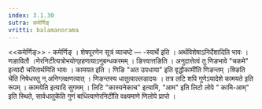 ```yaml
---
index: 3.1.30
sutra: कमेर्णिङ्
vritti: balamanorama
---
```


<<कमेर्णिङ्>> - कमेर्णिङ् । शेषपूरणेन सूत्रं व्याचष्टे — -स्वार्थे इति । अर्थविशेषाऽनिर्देशादिति भावः । णङावितौ ।णेरनिटी॑त्यत्रोभयोग्र्रहणायाऽनुबन्धकरमम् । ङित्त्वात्तङिति । अनुदात्तेत्वं तु णिङभावे "चकमे" इत्यादौ चरितार्थमिति भावः । कामयत इति । णिङि "अत उपधाया" इति वृद्धौकामी॑ति णिङन्तम् ।क्ङिति चे॑ति निषेधस्तु न,अनिग्लक्षणत्वात् । णिङन्तस्य धातुत्वाल्लडादयः । तत्र लटि शपि गुणेऽयादेशे कामयते इति रूपम् । कामयेति इत्यादि सुगमम् । लिटि "कास्यनेकाच" इत्यामि, "आम" इति लिटो लोपे "	कामि-आम्" इति स्थिते, सार्वधातुके॑ति गुणं बाधित्वाणेरनिटी॑ति वक्ष्यमाणे णिलोपे प्राप्ते ।